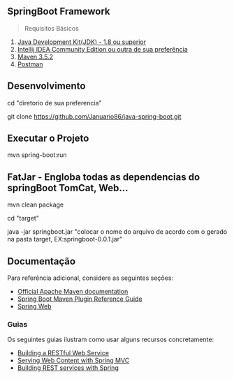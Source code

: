 ## SpringBoot Framework

> Requisitos Básicos

1. [Java Development Kit(JDK) - 1.8 ou superior](https://www.oracle.com/java/technologies/javase-downloads.html)
2. [Intellij IDEA Community Edition ou outra de sua preferência](https://www.jetbrains.com/idea/download/)
3. [Maven 3.5.2](https://maven.apache.org/)
4. [Postman](https://www.postman.com/) 

## Desenvolvimento

cd "diretorio de sua preferencia" 

git clone https://github.com/Januario86/java-spring-boot.git


## Executar o Projeto

 mvn spring-boot:run
 
## FatJar - Engloba todas as dependencias do springBoot TomCat, Web...

mvn clean package

cd "target"  

java -jar springboot.jar "colocar o nome do arquivo de acordo com o gerado na pasta target, EX:springboot-0.0.1.jar"
 
## Documentação

Para referência adicional, considere as seguintes seções:

* [Official Apache Maven documentation](https://maven.apache.org/guides/index.html)
* [Spring Boot Maven Plugin Reference Guide](https://docs.spring.io/spring-boot/docs/2.2.6.RELEASE/maven-plugin/)
* [Spring Web](https://docs.spring.io/spring-boot/docs/2.2.6.RELEASE/reference/htmlsingle/#boot-features-developing-web-applications)

### Guias
Os seguintes guias ilustram como usar alguns recursos concretamente:

* [Building a RESTful Web Service](https://spring.io/guides/gs/rest-service/)
* [Serving Web Content with Spring MVC](https://spring.io/guides/gs/serving-web-content/)
* [Building REST services with Spring](https://spring.io/guides/tutorials/bookmarks/)


